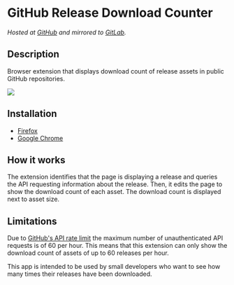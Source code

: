 # GitHub Release Download Counter

*Hosted at [GitHub](https://github.com/matuzalemmuller/GitHub-Release-Download-Counter) and mirrored to [GitLab](https://gitlab.com/matuzalemmuller/GitHub-Release-Download-Counter).*

## Description

Browser extension that displays download count of release assets in public GitHub repositories.

![](https://i.imgur.com/rJtkebi.png)

## Installation

* [Firefox](https://addons.mozilla.org/en-US/firefox/addon/gh-release-download-counter/)
* [Google Chrome](https://chrome.google.com/webstore/detail/github-release-download-c/iaeggliaejjcgnfbcjkhaabikhlfekel)

## How it works

The extension identifies that the page is displaying a release and queries the API requesting information about the release. Then, it edits the page to show the download count of each asset. The download count is displayed next to asset size.

## Limitations

Due to [GitHub's API rate limit](https://developer.github.com/v3/#rate-limiting) the maximum number of unauthenticated API requests is of 60 per hour. This means that this extension can only show the download count of assets of up to 60 releases per hour.

This app is intended to be used by small developers who want to see how many times their releases have been downloaded.
